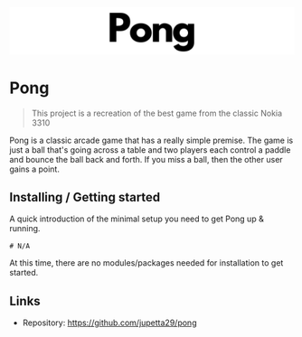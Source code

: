 <p align="center">
  <img src="https://raw.githubusercontent.com/jupetta29/pong/master/media/logo.png"/>
</p>

# Pong
> This project is a recreation of the best game from the classic Nokia 3310

Pong is a classic arcade game that has a really simple premise. 
The game is just a ball that's going across a table and two players each control a paddle and bounce the ball back and forth. 
If you miss a ball, then the other user gains a point.

## Installing / Getting started

A quick introduction of the minimal setup you need to get Pong up &
running.

```shell
# N/A
```

At this time, there are no modules/packages needed for installation to get started.

## Links

- Repository: https://github.com/jupetta29/pong
